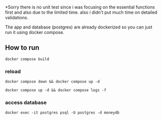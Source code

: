 *Sorry there is no unit test since i was focusing on the essential functions first and also due to the limited time.
also i didn't put much time on detailed validations.

The app and database (postgres) are already dockerized so you can just run it using docker compose.

## How to run

```shell
docker compose build
```

### reload
```shell
docker compose down && docker compose up -d
```

```shell
docker compose up -d && docker compose logs -f
``` 

### access database
```shell
docker exec -it postgres psql -U postgres -d moneydb
```